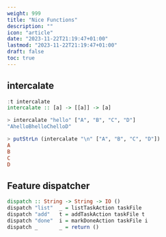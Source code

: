```yaml
---
weight: 999
title: "Nice Functions"
description: ""
icon: "article"
date: "2023-11-22T21:19:47+01:00"
lastmod: "2023-11-22T21:19:47+01:00"
draft: false
toc: true
---
```


## intercalate

```haskell
:t intercalate
intercalate :: [a] -> [[a]] -> [a]

> intercalate "hello" ["A", "B", "C", "D"]
"AhelloBhelloChelloD"

> putStrLn (intercalate "\n" ["A", "B", "C", "D"])
A
B
C
D
```

## Feature dispatcher

```haskell
dispatch :: String -> String -> IO ()
dispatch "list"  _ = listTaskAction taskFile
dispatch "add"   t = addTaskAction taskFile t
dispatch "done"  i = markDoneAction taskFile i
dispatch _       _ = return ()
```